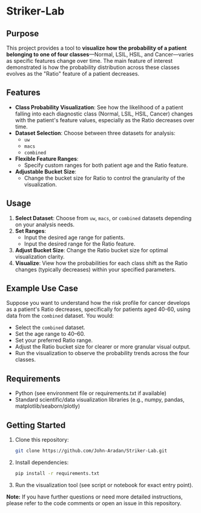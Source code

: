 # Striker-Lab

## Purpose

This project provides a tool to **visualize how the probability of a patient belonging to one of four classes**—Normal, LSIL, HSIL, and Cancer—varies as specific features change over time. The main feature of interest demonstrated is how the probability distribution across these classes evolves as the "Ratio" feature of a patient decreases.

## Features

- **Class Probability Visualization**: See how the likelihood of a patient falling into each diagnostic class (Normal, LSIL, HSIL, Cancer) changes with the patient's feature values, especially as the Ratio decreases over time.
- **Dataset Selection**: Choose between three datasets for analysis:
  - `uw`
  - `macs`
  - `combined`
- **Flexible Feature Ranges**:
  - Specify custom ranges for both patient age and the Ratio feature.
- **Adjustable Bucket Size**:
  - Change the bucket size for Ratio to control the granularity of the visualization.

## Usage

1. **Select Dataset**: Choose from `uw`, `macs`, or `combined` datasets depending on your analysis needs.
2. **Set Ranges**:
   - Input the desired age range for patients.
   - Input the desired range for the Ratio feature.
3. **Adjust Bucket Size**: Change the Ratio bucket size for optimal visualization clarity.
4. **Visualize**: View how the probabilities for each class shift as the Ratio changes (typically decreases) within your specified parameters.

## Example Use Case

Suppose you want to understand how the risk profile for cancer develops as a patient's Ratio decreases, specifically for patients aged 40-60, using data from the `combined` dataset. You would:
- Select the `combined` dataset.
- Set the age range to 40–60.
- Set your preferred Ratio range.
- Adjust the Ratio bucket size for clearer or more granular visual output.
- Run the visualization to observe the probability trends across the four classes.

## Requirements

- Python (see environment file or requirements.txt if available)
- Standard scientific/data visualization libraries (e.g., numpy, pandas, matplotlib/seaborn/plotly)

## Getting Started

1. Clone this repository:
    ```bash
    git clone https://github.com/John-Aradan/Striker-Lab.git
    ```
2. Install dependencies:
    ```bash
    pip install -r requirements.txt
    ```
3. Run the visualization tool (see script or notebook for exact entry point).


**Note:** If you have further questions or need more detailed instructions, please refer to the code comments or open an issue in this repository.
